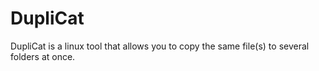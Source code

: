 # DupliCat
DupliCat is a linux tool that allows you to copy the same file(s) to several folders at once.

